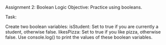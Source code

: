 Assignment 2: Boolean Logic
Objective: Practice using booleans.

Task:

Create two boolean variables:
isStudent: Set to true if you are currently a student, otherwise false.
likesPizza: Set to true if you like pizza, otherwise false.
Use console.log() to print the values of these boolean variables.
